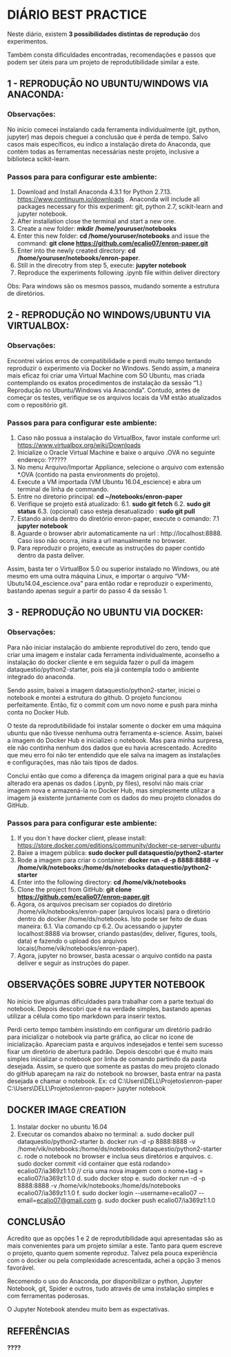 
# DIÁRIO BEST PRACTICE
 
Neste diário, existem **3 possibilidades distintas de reprodução** dos experimentos.
 
Também consta dificuldades encontradas, recomendações e passos que podem ser úteis para um projeto de reprodutibilidade similar a este.


## 1 - REPRODUÇÃO NO UBUNTU/WINDOWS VIA ANACONDA:
 
### Observações:
No início comecei instalando cada ferramenta individualmente (git, python, jupyter) mas depois cheguei a conclusão que é perda de tempo. Salvo casos mais específicos, eu  indico a instalação direta do Anaconda, que contém todas as ferramentas necessárias neste projeto, inclusive a biblioteca scikit-learn. 
 
### Passos para para configurar este ambiente:
1. Download and Install Anaconda 4.3.1 for Python 2.7.13. https://www.continuum.io/downloads . Anaconda will include all packages necessary for this experiment: git, python 2.7, scikit-learn and jupyter notebook.
2. After installation close the terminal and start a new one.
3. Create a new folder: **mkdir /home/youruser/notebooks**
4. Enter this new folder: **cd /home/youruser/notebooks** and issue the command: 
**git clone https://github.com/ecalio07/enron-paper.git**
5. Enter into the newly created directory: **cd /home/youruser/notebooks/enron-paper**.
6. Still in the direcotry from step 5, execute: **jupyter notebook**
7. Reproduce the experiments following .ipynb file within deliver directory

Obs: Para windows são os mesmos passos, mudando somente a estrutura de diretórios.

## 2 - REPRODUÇÃO NO WINDOWS/UBUNTU VIA VIRTUALBOX:
 
### Observações:
Encontrei vários erros de compatibilidade e perdi muito tempo tentando reproduzir o experimento via Docker no Windows. Sendo assim, a maneira mais eficaz foi criar uma Virtual Machine com SO Ubuntu, mas criada contemplando os exatos procedimentos de instalação da sessão “1.) Reprodução no Ubuntu/Windows via Anaconda”. Contudo, antes de começar os testes, verifique se os arquivos locais da VM estão atualizados com o repositório git.
 
### Passos para para configurar este ambiente:
1. Caso não possua a instalação do VirtualBox, favor instale conforme url:
https://www.virtualbox.org/wiki/Downloads
2. Inicialize o Oracle Virtual Machine e baixe o arquivo .OVA no seguinte endereço: ??????
3. No menu Arquivo/Importar Appliance, selecione o arquivo com extensão *.OVA (contido na pasta environments do projeto).
4. Execute a VM importada (VM Ubuntu 16.04_escience) e abra um terminal de linha de commando.
5. Entre no diretorio principal: **cd ~/notebooks/enron-paper**
6. Verifique se projeto está atualizado:
6.1. **sudo git fetch**
6.2. **sudo git status**
6.3. (opcional) caso esteja desatualizado : **sudo git pull**
7. Estando ainda dentro do diretório enron-paper, execute o comando:
7.1 **jupyter notebook**
8. Aguarde o browser abrir automaticamente na url : http://localhost:8888. Caso isso não ocorra, insira a url manualmente no browser.
9. Para reproduzir o projeto, execute as instruções do paper contido dentro da pasta deliver.
 
Assim, basta ter o VirtualBox 5.0 ou superior instalado no Windows, ou até mesmo em uma outra máquina Linux, e importar o arquivo “VM-Ubutu14.04_escience.ova” para então rodar e reproduzir o experimento, bastando apenas seguir a partir do passo 4 da sessão 1.

## 3 - REPRODUÇÃO NO UBUNTU VIA DOCKER:
 
### Observações:
Para não iniciar instalação do ambiente reprodutível do zero, tendo que criar uma imagem e instalar cada ferramenta individualmente, aconselho a instalação do docker cliente e em seguida fazer o pull da imagem dataquestio/python2-starter, pois ela já contempla todo o ambiente integrado do anaconda. 
 
Sendo assim, baixei a imagem dataquestio/python2-starter, iniciei o notebook e montei a estrutura do github. O projeto funcionou perfeitamente. Então, fiz o commit com um novo nome e push para minha conta no Docker Hub.
 
O teste da reprodutibilidade foi instalar somente o docker em uma máquina ubuntu que não tivesse nenhuma outra ferramenta e-science. Assim, baixei a imagem do Docker Hub e inicializei o notebook. Mas para minha surpresa, ele não continha nenhum dos dados que eu havia acrescentado. Acredito que meu erro foi não ter entendido que ele salva na imagem as instalações e configurações, mas não tais tipos de dados.
 
Conclui então que como a diferença da imagem original para a que eu havia alterado era apenas os dados (.ipynb, py files), resolvi não mais criar imagem nova e armazená-la no Docker Hub, mas simplesmente utilizar a imagem já existente juntamente com os dados do meu projeto clonados do GitHub. 
 
### Passos para para configurar este ambiente:
1. If you don´t have docker client, please install:
https://store.docker.com/editions/community/docker-ce-server-ubuntu
2. Baixe a imagem pública: **sudo docker pull dataquestio/python2-starter**
3. Rode a imagem para criar o container: **docker run -d -p 8888:8888 -v /home/vik/notebooks:/home/ds/notebooks dataquestio/python2-starter**
4. Enter into the following directory: **cd /home/vik/notebooks**
5. Clone the project from GitHub: **git clone https://github.com/ecalio07/enron-paper.git**
6. Agora, os arquivos precisam ser copiados do diretório /home/vik/notebooks/enron-paper (arquivos locais) para o diretório dentro do docker /home/ds/notebooks. Isto pode ser feito de duas maneira:
6.1. Via comando cp
6.2. Ou acessando o jupyter localhost:8888 via browser, criando pastas(dev, deliver, figures, tools, data) e fazendo o upload dos arquivos locais(/home/vik/notebooks/enron-paper).
7. Agora, jupyter no browser, basta acessar o arquivo contido na pasta deliver e seguir as instruções do paper.


## OBSERVAÇÕES SOBRE JUPYTER NOTEBOOK
 
No início tive algumas dificuldades para trabalhar com a parte textual do notebook. Depois descobri que é na verdade simples, bastando apenas utilizar a célula como tipo markdown para inserir textos.
 
Perdi certo tempo também insistindo em configurar um diretório padrão para inicializar o notebook via parte gráfica, ao clicar no ícone de inicialização. Apareciam pasta e arquivos indesejados e tentei sem sucesso fixar um diretório de abertura padrão. Depois descobri que é muito mais simples inicializar o notebook por linha de comando partindo da pasta desejada. Assim, se quero que somente as pastas do meu projeto clonado do gitHub apareçam na raiz do notebook no browser, basta entrar na pasta desejada e chamar o notebook. Ex:
cd C:\Users\DELL\Projetos\enron-paper
C:\Users\DELL\Projetos\enron-paper> jupyter notebook


## DOCKER IMAGE CREATION

1. Instalar docker no ubuntu 16.04
2. Executar os comandos abaixo no terminal:
 a. sudo docker pull dataquestio/python2-starter
 b. docker run -d -p 8888:8888 -v /home/vik/notebooks:/home/ds/notebooks dataquestio/python2-starter
 c. rode o notebook no browser e inclua seus diretórios e arquivos.
 c. sudo docker commit <id container que está rodando> ecalio07/ia369z1:1.0 // cria uma nova imagem com o nome+tag =  ecalio07/ia369z1:1.0
 d. sudo docker stop  <id container>
 e. sudo docker run -d -p 8888:8888 -v /home/vik/notebooks:/home/ds/notebooks ecalio07/ia369z1:1.0 
 f. sudo docker login --username=ecalio07 --email=ecalio07@gmail.com
 g. sudo docker push ecalio07/ia369z1:1.0


 
## CONCLUSÃO 
 
Acredito que as opções 1 e 2 de reprodutibilidade aqui apresentadas são as mais convenientes para um projeto similar a este. Tanto para quem escreve o projeto, quanto quem somente reproduz. Talvez pela pouca experiência com o docker ou pela complexidade acrescentada, achei a opção 3 menos favorável.
 
Recomendo o uso do Anaconda, por disponibilizar o python, Jupyter Notebook, git, Spider e outros, tudo através de uma instalação simples e com ferramentas poderosas.
 
O Jupyter Notebook atendeu muito bem as expectativas.


## REFERÊNCIAS
**????**




